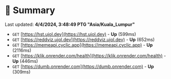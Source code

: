 # 📖 Summary
Last updated: **4/4/2024, 3:48:49 PTG "Asia/Kuala_Lumpur"**

- `GET` [https://hst.ujol.dev](https://hst.ujol.dev) - **Up** (599ms)
- `GET` [https://reddviz.ujol.dev](https://reddviz.ujol.dev) - **Up** (652ms)
- `GET` [https://memeapi.cyclic.app](https://memeapi.cyclic.app) - **Up** (2116ms)
- `GET` [https://klik.onrender.com/health](https://klik.onrender.com/health) - **Up** (446ms)
- `GET` [https://dumb.onrender.com](https://dumb.onrender.com) - **Up** (309ms)
